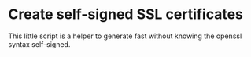 # Create self-signed SSL certificates

This little script is a helper to generate fast without knowing the openssl syntax self-signed.
